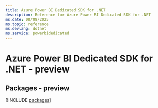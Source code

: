 ```yaml
---
title: Azure Power BI Dedicated SDK for .NET
description: Reference for Azure Power BI Dedicated SDK for .NET
ms.date: 08/08/2025
ms.topic: reference
ms.devlang: dotnet
ms.service: powerbidedicated
---
```

# Azure Power BI Dedicated SDK for .NET - preview
## Packages - preview
[!INCLUDE [packages](power-bi-dedicated-index.md)]